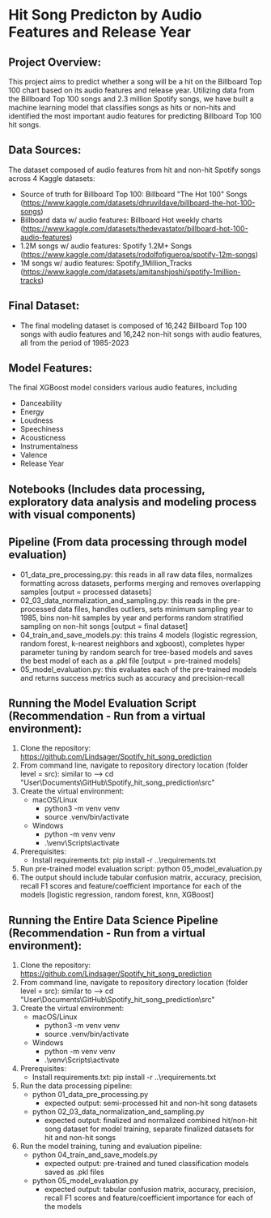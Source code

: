 # Hit Song Predicton by Audio Features and Release Year
## Project Overview:
This project aims to predict whether a song will be a hit on the Billboard Top 100 chart based on its audio features and release year. Utilizing data from the Billboard Top 100 songs and 2.3 million Spotify songs, we have built a machine learning model that classifies songs as hits or non-hits and identified the most important audio features for predicting Billboard Top 100 hit songs.

## Data Sources:
The  dataset composed of audio features from hit and non-hit Spotify songs across 4 Kaggle datasets:
 - Source of truth for Billboard Top 100: Billboard "The Hot 100" Songs (https://www.kaggle.com/datasets/dhruvildave/billboard-the-hot-100-songs)
 - Billboard data w/ audio features: Billboard Hot weekly charts (https://www.kaggle.com/datasets/thedevastator/billboard-hot-100-audio-features)
 - 1.2M songs w/ audio features: Spotify 1.2M+ Songs (https://www.kaggle.com/datasets/rodolfofigueroa/spotify-12m-songs)
 - 1M songs w/ audio features: Spotify_1Million_Tracks (https://www.kaggle.com/datasets/amitanshjoshi/spotify-1million-tracks)

## Final Dataset:
 - The final modeling dataset is composed of 16,242 Billboard Top 100 songs with audio features and 16,242 non-hit songs with audio features, all from the period of 1985-2023

## Model Features:
The final XGBoost model considers various audio features, including
- Danceability
- Energy
- Loudness
- Speechiness
- Acousticness
- Instrumentalness
- Valence
- Release Year

## Notebooks (Includes data processing, exploratory data analysis and modeling process with visual components)

## Pipeline (From data processing through model evaluation)
- 01_data_pre_processing.py: this reads in all raw data files, normalizes formatting across datasets, performs merging and removes overlapping samples [output = processed datasets]
- 02_03_data_normalization_and_sampling.py: this reads in the pre-processed data files, handles outliers, sets minimum sampling year to 1985, bins non-hit samples by year and performs random stratified sampling on non-hit songs [output = final dataset]
- 04_train_and_save_models.py: this trains 4 models (logistic regression, random forest, k-nearest neighbors and xgboost), completes hyper parameter tuning by random search for tree-based models and saves the best model of each as a .pkl file [output = pre-trained models]
- 05_model_evaluation.py: this evaluates each of the pre-trained models and returns success metrics such as accuracy and precision-recall

## Running the Model Evaluation Script (Recommendation - Run from a virtual environment):
1. Clone the repository: https://github.com/Lindsager/Spotify_hit_song_prediction
2. From command line, navigate to repository directory location (folder level = src): similar to --> cd "User\Documents\GitHub\Spotify_hit_song_prediction\src"
3. Create the virtual environment:
   - macOS/Linux
     - python3 -m venv venv
     - source .venv/bin/activate
   - Windows
     - python -m venv venv
     - .\venv\Scripts\activate
4. Prerequisites:
   - Install requirements.txt: pip install -r ..\requirements.txt
5. Run pre-trained model evaluation script: python 05_model_evaluation.py
6. The output should include tabular confusion matrix, accuracy, precision, recall F1 scores and feature/coefficient importance for each of the models [logistic regression, random forest, knn, XGBoost]

## Running the Entire Data Science Pipeline (Recommendation - Run from a virtual environment):
1. Clone the repository: https://github.com/Lindsager/Spotify_hit_song_prediction
2. From command line, navigate to repository directory location (folder level = src): similar to --> cd "User\Documents\GitHub\Spotify_hit_song_prediction\src"
3. Create the virtual environment:
   - macOS/Linux
     - python3 -m venv venv
     - source .venv/bin/activate
   - Windows
     - python -m venv venv
     - .\venv\Scripts\activate
4. Prerequisites:
   - Install requirements.txt: pip install -r ..\requirements.txt
5. Run the data processing pipeline:
   - python 01_data_pre_processing.py
     - expected output: semi-processed hit and non-hit song datasets
   - python 02_03_data_normalization_and_sampling.py
     - expected output: finalized and normalized combined hit/non-hit song dataset for model training, separate finalized datasets for hit and non-hit songs
6. Run the model training, tuning and evaluation pipeline:
   - python 04_train_and_save_models.py
     - expected output: pre-trained and tuned classification models saved as .pkl files
   - python 05_model_evaluation.py
     - expected output: tabular confusion matrix, accuracy, precision, recall F1 scores and feature/coefficient importance for each of the models 

